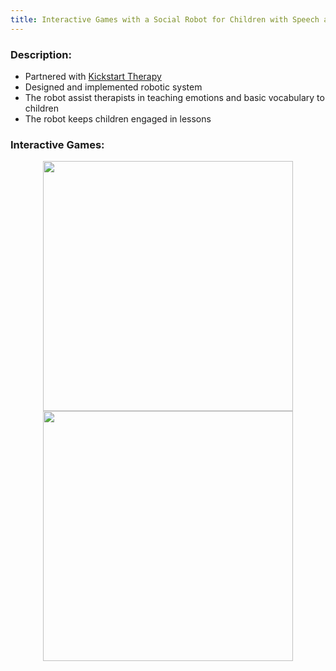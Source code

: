 ```yaml
---
title: Interactive Games with a Social Robot for Children with Speech and Language Disabilities
---
```

### Description: 
- Partnered with [Kickstart Therapy](https://www.kickstarttherapy.com)
- Designed and implemented robotic system
- The robot assist therapists in teaching emotions and basic vocabulary to children 
- The robot keeps children engaged in lessons

### Interactive Games:
<center>
<div class="row">
  <div class="column">
   <img src ="https://github.com/user-attachments/assets/1b7a4753-8360-40b7-ab72-e754c19dab47" width="400" position ="relative">
  </div>
</div>
</center>
<center>
  <div  class="row">
  <div class="column">
   <img src="https://github.com/user-attachments/assets/870f1a32-5ee9-4671-9ede-2375d868800f" width="400" position= "relative">
  </div>
  </div>
</center>


